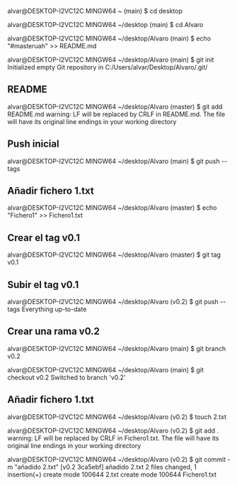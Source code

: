 alvar@DESKTOP-I2VC12C MINGW64 ~ (main)
$ cd desktop

alvar@DESKTOP-I2VC12C MINGW64 ~/desktop (main)
$ cd Alvaro

alvar@DESKTOP-I2VC12C MINGW64 ~/desktop/Alvaro (main)
$ echo "#masteruah" >> README.md

alvar@DESKTOP-I2VC12C MINGW64 ~/desktop/Alvaro (main)
$ git init
Initialized empty Git repository in C:/Users/alvar/Desktop/Alvaro/.git/

## README
alvar@DESKTOP-I2VC12C MINGW64 ~/desktop/Alvaro (master)
$ git add README.md
warning: LF will be replaced by CRLF in README.md.
The file will have its original line endings in your working directory

## Push inicial
alvar@DESKTOP-I2VC12C MINGW64 ~/desktop/Alvaro (main)
$ git push --tags

## Añadir fichero 1.txt
alvar@DESKTOP-I2VC12C MINGW64 ~/desktop/Alvaro (master)
$ echo "Fichero1" >> Fichero1.txt

## Crear el tag v0.1
alvar@DESKTOP-I2VC12C MINGW64 ~/desktop/Alvaro (master)
$ git tag v0.1

## Subir el tag v0.1
alvar@DESKTOP-I2VC12C MINGW64 ~/desktop/Alvaro (v0.2)
$ git push --tags
Everything up-to-date


## Crear una rama v0.2
alvar@DESKTOP-I2VC12C MINGW64 ~/desktop/Alvaro (main)
$ git branch v0.2

alvar@DESKTOP-I2VC12C MINGW64 ~/desktop/Alvaro (main)
$ git checkout v0.2
Switched to branch 'v0.2'

## Añadir fichero 1.txt

alvar@DESKTOP-I2VC12C MINGW64 ~/desktop/Alvaro (v0.2)
$ touch 2.txt

alvar@DESKTOP-I2VC12C MINGW64 ~/desktop/Alvaro (v0.2)
$ git add .
warning: LF will be replaced by CRLF in Fichero1.txt.
The file will have its original line endings in your working directory

alvar@DESKTOP-I2VC12C MINGW64 ~/desktop/Alvaro (v0.2)
$ git commit -m "añadido 2.txt"
[v0.2 3ca5ebf] añadido 2.txt
 2 files changed, 1 insertion(+)
 create mode 100644 2.txt
 create mode 100644 Fichero1.txt



